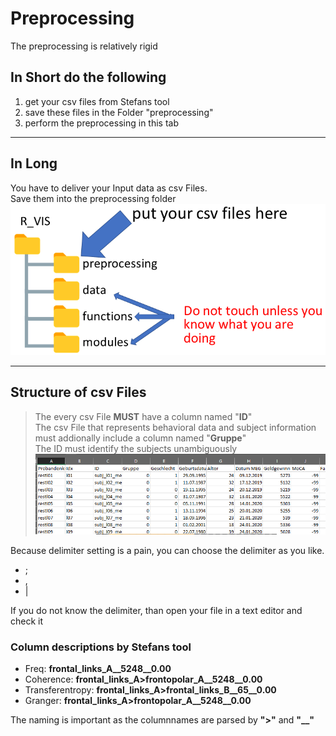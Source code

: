 # Preprocessing

The preprocessing is relatively rigid
## In Short do the following
1. get your csv files from Stefans tool
1. save these files in the Folder "preprocessing"
1. perform the preprocessing in this tab

--------------

## In Long
You have to deliver your Input data as csv Files.   
Save them into the preprocessing folder   
![This is a alt text.](./preprocessing_folders.png "directory image")


*****
## Structure of csv Files
>The every csv File **MUST** have a column named "__ID__"  
>The csv File that represents behavioral data and subject information   
>must addionally include a column named "__Gruppe__"  
>The ID must identify the subjects unambiguously
![This is a alt text.](./preprocessing_csv_header.png "directory image")


Because delimiter setting is a pain, you can choose the delimiter as you like.  
- ;
- ,
- |  

If you do not know the delimiter, than open your file in a text editor and check it  

### Column descriptions by Stefans tool
- Freq: __frontal\_links\_A\_\_5248\_\_0.00__
- Coherence: __frontal\_links\_A>frontopolar\_A\_\_5248\_\_0.00__
- Transferentropy: __frontal\_links\_A>frontal\_links\_B\_\_65\_\_0.00__
- Granger: **frontal\_links\_A>frontopolar\_A\_\_5248\_\_0.00**
 
The naming is important as the columnnames are parsed by **">"** and **"\_\_"** 


